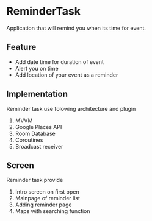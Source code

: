 # ReminderTask
Application that will remind you when its time for event.

## Feature
- Add date time for duration of event
- Alert you on time
- Add location of your event as a reminder

## Implementation
Reminder task use folowing architecture and plugin
1. MVVM
2. Google Places API
3. Room Database
4. Coroutines
5. Broadcast receiver

## Screen
Reminder task provide
1. Intro screen on first open
2. Mainpage of reminder list
3. Adding reminder page
4. Maps with searching function
